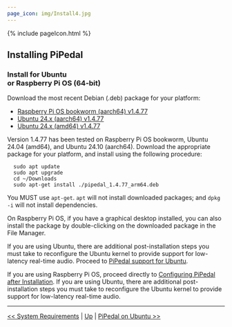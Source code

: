 ```yaml
---
page_icon: img/Install4.jpg
---
```


{% include pageIcon.html %}


## Installing PiPedal


### Install for Ubuntu <br/>or Raspberry Pi OS (64-bit)


Download the most recent Debian (.deb) package for your platform:

- [Raspberry Pi OS bookworm (aarch64) v1.4.77](https://github.com/rerdavies/pipedal/releases/download/v1.4.77/pipedal_1.4.77_arm64.deb)
- [Ubuntu 24.x (aarch64) v1.4.77](https://github.com/rerdavies/pipedal/releases/download/v1.4.77/pipedal_1.4.77_arm64.deb)
- [Ubuntu 24.x (amd64) v1.4.77](https://github.com/rerdavies/pipedal/releases/download/v1.4.77/pipedal_1.4.77_amd64.deb)


Version 1.4.77 has been tested on Raspberry Pi OS bookworm, Ubuntu 24.04 (amd64), and Ubuntu 24.10 (aarch64). Download the appropriate package for your platform, and install using the following procedure:

```
  sudo apt update
  sudo apt upgrade
  cd ~/Downloads  
  sudo apt-get install ./pipedal_1.4.77_arm64.deb 
```
You MUST use `apt-get`. `apt` will not install downloaded packages; and `dpkg -i` will not install dependencies. 

On Raspberry Pi OS, if you have a graphical desktop installed, you can also install the package by double-clicking on the downloaded package in the File Manager.

If you are using Ubuntu, there are additional post-installation steps you must take to reconfigure the Ubuntu kernel to 
provide support for low-latency real-time audio. Proceed to [PiPedal support for Ubuntu](Ubuntu.md).

If you are using Raspberry Pi OS, proceed directly to [Configuring PiPedal after Installation](Configuring.md). If 
you are using Ubuntu, there are additional post-installation steps you must take to reconfigure the Ubuntu kernel 
to provide support for low-latency real-time audio. 


--------
[<< System Requirements](SystemRequirements.md) | [Up](Documentation.md) | [PiPedal on Ubuntu >>](Ubuntu.md)
